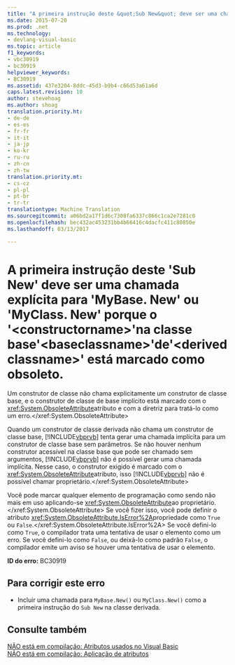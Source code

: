 ```yaml
---
title: "A primeira instrução deste &quot;Sub New&quot; deve ser uma chamada explícita para &quot;MyBase. New&quot; ou &quot;MyClass. New&quot; porque o &quot;&lt;constructorname&gt;&quot;na classe base&quot;&lt;baseclassname&gt;&quot;de&quot;&lt;derivedclassname&gt;&quot; está marcado como obsoleto. | Microsoft Docs"
ms.date: 2015-07-20
ms.prod: .net
ms.technology:
- devlang-visual-basic
ms.topic: article
f1_keywords:
- vbc30919
- bc30919
helpviewer_keywords:
- BC30919
ms.assetid: 437e3204-8ddc-45d3-b9b4-c66d53a61a6d
caps.latest.revision: 10
author: stevehoag
ms.author: shoag
translation.priority.ht:
- de-de
- es-es
- fr-fr
- it-it
- ja-jp
- ko-kr
- ru-ru
- zh-cn
- zh-tw
translation.priority.mt:
- cs-cz
- pl-pl
- pt-br
- tr-tr
translationtype: Machine Translation
ms.sourcegitcommit: a06bd2a17f1d6c7308fa6337c866c1ca2e7281c0
ms.openlocfilehash: bec432ac453231bb4b66416c4dacfc411c80850e
ms.lasthandoff: 03/13/2017

---
```

# <a name="first-statement-of-this-39sub-new39-must-be-an-explicit-call-to-39mybasenew39-or-39myclassnew39-because-the-39ltconstructornamegt39-in-the-base-class-39ltbaseclassnamegt39-of-39ltderivedclassnamegt39-is-marked-obsolete"></a>A primeira instrução deste 'Sub New' deve ser uma chamada explícita para 'MyBase. New' ou 'MyClass. New' porque o '&lt;constructorname&gt;'na classe base'&lt;baseclassname&gt;'de'&lt;derivedclassname&gt;' está marcado como obsoleto.
Um construtor de classe não chama explicitamente um construtor de classe base, e o construtor de classe de base implícito está marcado com o <xref:System.ObsoleteAttribute>atributo e com a diretriz para tratá-lo como um erro.</xref:System.ObsoleteAttribute>  
  
 Quando um construtor de classe derivada não chama um construtor de classe base, [!INCLUDE[vbprvb](../../csharp/programming-guide/concepts/linq/includes/vbprvb_md.md)] tenta gerar uma chamada implícita para um construtor de classe base sem parâmetros. Se não houver nenhum construtor acessível na classe base que pode ser chamado sem argumentos, [!INCLUDE[vbprvb](../../csharp/programming-guide/concepts/linq/includes/vbprvb_md.md)] não é possível gerar uma chamada implícita. Nesse caso, o construtor exigido é marcado com o <xref:System.ObsoleteAttribute>atributo, isso [!INCLUDE[vbprvb](../../csharp/programming-guide/concepts/linq/includes/vbprvb_md.md)] não é possível chamar proprietário.</xref:System.ObsoleteAttribute>  
  
 Você pode marcar qualquer elemento de programação como sendo não mais em uso aplicando-se <xref:System.ObsoleteAttribute>ao proprietário.</xref:System.ObsoleteAttribute> Se você fizer isso, você pode definir o atributo <xref:System.ObsoleteAttribute.IsError%2A>propriedade como `True` ou `False`.</xref:System.ObsoleteAttribute.IsError%2A> Se você defini-lo como `True`, o compilador trata uma tentativa de usar o elemento como um erro. Se você defini-lo como `False`, ou deixá-lo como padrão `False`, o compilador emite um aviso se houver uma tentativa de usar o elemento.  
  
 **ID do erro:** BC30919  
  
## <a name="to-correct-this-error"></a>Para corrigir este erro  
  
-   Incluir uma chamada para `MyBase.New()` ou `MyClass.New()` como a primeira instrução do `Sub New` na classe derivada.  
  
## <a name="see-also"></a>Consulte também  
 [NÃO está em compilação: Atributos usados no Visual Basic](http://msdn.microsoft.com/en-us/22231318-8a40-49af-9245-e0aab723563b)   
 [NÃO está em compilação: Aplicação de atributos](http://msdn.microsoft.com/en-us/2b1703ed-4437-49b3-bc0b-568094324f47)
